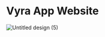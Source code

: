 # Vyra App Website

![Untitled design (5)](https://github.com/user-attachments/assets/9a1272d2-e2f6-4a1a-bc85-47f1a50f02d3)
